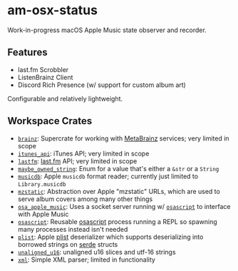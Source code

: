 # am-osx-status

Work-in-progress macOS Apple Music state observer and recorder.

## Features

- last.fm Scrobbler
- ListenBrainz Client
- Discord Rich Presence (w/ support for custom album art)

Configurable and relatively lightweight.

## Workspace Crates

- [`brainz`](./crates/brainz): Supercrate for working with [MetaBrainz](https://metabrainz.org/) services; very limited in scope
- [`itunes_api`](./crates/itunes_api/): iTunes API; very limited in scope
- [`lastfm`](./crates/lastfm/): [last.fm](https://www.last.fm/) API; very limited in scope
- [`maybe_owned_string`](./crates/maybe_owned_string): Enum for a value that's either a `&str` or a `String`
- [`musicdb`](./crates/musicdb/): Apple `musicdb` format reader; currently just limited to `Library.musicdb`
- [`mzstatic`](./crates/mzstatic/): Abstraction over Apple "mzstatic" URLs, which are used to serve album covers among many other things
- [`osa_apple_music`](./crates/osa_apple/): Uses a socket server running w/ [`osascript`](./crates/osascript/) to interface with Apple Music
- [`osascript`](./crates/osascript/): Reusable [osascript](https://ss64.com/mac/osascript.html) process running a REPL so spawning many processes instead isn't needed
- [`plist`](./crates/plist/): Apple [plist](https://en.wikipedia.org/wiki/Property_list) deserializer which supports deserializing into borrowed strings on [serde](https://https://serde.rs/) structs
- [`unaligned_u16`](./crates/unaligned_u16): unaligned u16 slices and utf-16 strings
- [`xml`](./crates/xml): Simple XML parser; limited in functionality

